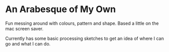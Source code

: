 # An Arabesque of My Own

Fun messing around with colours, pattern and shape. Based a little on the mac screen saver.

Currently has some basic processing sketches to get an idea of where I can go and what I can do.
